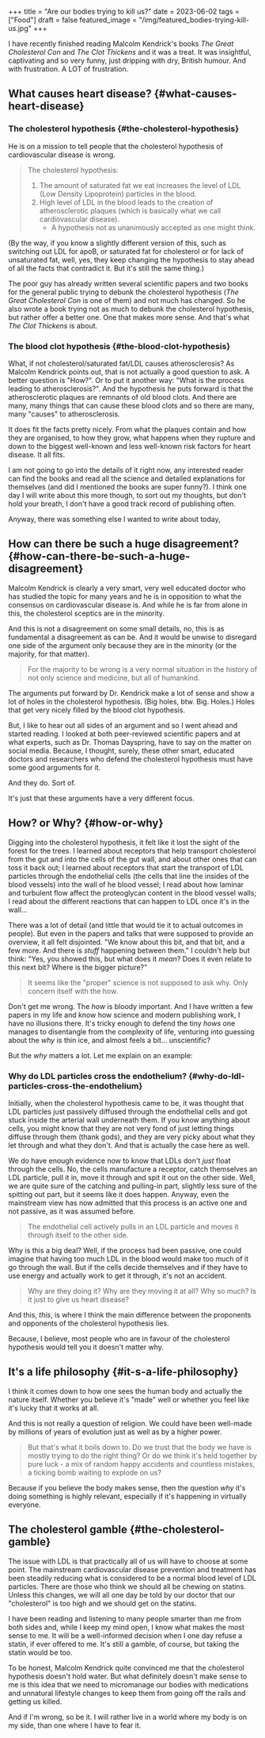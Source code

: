 +++
title = "Are our bodies trying to kill us?"
date = 2023-06-02
tags = ["Food"]
draft = false
featured_image = "/img/featured_bodies-trying-kill-us.jpg"
+++

I have recently finished reading Malcolm Kendrick's books _The Great Cholesterol Con_ and _The Clot Thickens_ and it was a treat. It was insightful, captivating and so very funny, just dripping with dry, British humour. And with frustration. A LOT of frustration.


## What causes heart disease? {#what-causes-heart-disease}


### The cholesterol hypothesis {#the-cholesterol-hypothesis}

He is on a mission to tell people that the cholesterol hypothesis of cardiovascular disease is wrong.

> The cholesterol hypothesis:
>
> 1.  The amount of saturated fat we eat increases the level of LDL (Low Density Lipoprotein) particles in the blood.
> 2.  High level of LDL in the blood leads to the creation of atherosclerotic plaques (which is basically what we call cardiovascular disease).
>     -   A hypothesis not as unanimously accepted as one might think.

(By the way, if you know a slightly different version of this, such as switching out LDL for apoB, or saturated fat for cholesterol or for lack of unsaturated fat, well, yes, they keep changing the hypothesis to stay ahead of all the facts that contradict it. But it's still the same thing.)

The poor guy has already written several scientific papers and two books for the general public trying to debunk the cholesterol hypothesis (_The Great Cholesterol Con_ is one of them) and not much has changed. So he also wrote a book trying not as much to debunk the cholesterol hypothesis, but rather offer a better one. One that makes more sense. And that's what _The Clot Thickens_ is about.


### The blood clot hypothesis {#the-blood-clot-hypothesis}

What, if not cholesterol/saturated fat/LDL causes atherosclerosis? As Malcolm Kendrick points out, that is not actually a good question to ask. A better question is "How?". Or to put it another way: "What is the process leading to atherosclerosis?". And the hypothesis he puts forward is that the atherosclerotic plaques are remnants of old blood clots. And there are many, many things that can cause these blood clots and so there are many, many "causes" to atherosclerosis.

It does fit the facts pretty nicely. From what the plaques contain and how they are organised, to how they grow, what happens when they rupture and down to the biggest well-known and less well-known risk factors for heart disease. It all fits.

I am not going to go into the details of it right now, any interested reader can find the books and read all the science and detailed explanations for themselves (and did I mentioned the books are super funny?). I think one day I will write about this more though, to sort out my thoughts, but don't hold your breath, I don't have a good track record of publishing often.

Anyway, there was something else I wanted to write about today,


## How can there be such a huge disagreement? {#how-can-there-be-such-a-huge-disagreement}

Malcolm Kendrick is clearly a very smart, very well educated doctor who has studied the topic for many years and he is in opposition to what the consensus on cardiovascular disease is. And while he is far from alone in this, the cholesterol sceptics are in the minority.

And this is not a disagreement on some small details, no, this is as fundamental a disagreement as can be. And it would be unwise to disregard one side of the argument only because they are in the minority (or the majority, for that matter).

> For the majority to be wrong is a very normal situation in the history of not only science and medicine, but all of humankind.

The arguments put forward by Dr. Kendrick make a lot of sense and show a lot of holes in the cholesterol hypothesis. (Big holes, btw. Big. Holes.) Holes that get very nicely filled by the blood clot hypothesis.

But, I like to hear out all sides of an argument and so I went ahead and started reading. I looked at both peer-reviewed scientific papers and at what experts, such as Dr. Thomas Dayspring, have to say on the matter on social media.  Because, I thought, surely, these other smart, educated doctors and researchers who defend the cholesterol hypothesis must have some good arguments for it.

And they do. Sort of.

It's just that these arguments have a very different focus.


## How? or Why? {#how-or-why}

Digging into the cholesterol hypothesis, it felt like it lost the sight of the forest for the trees. I learned about receptors that help transport cholesterol from the gut and into the cells of the gut wall, and about other ones that can toss it back out; I learned about receptors that start the transport of LDL particles through the endothelial cells (the cells that line the insides of the blood vessels) into the wall of he blood vessel; I read about how laminar and turbulent flow affect the proteoglycan content in the blood vessel walls; I read about the different reactions that can happen to LDL once it's in the wall...

There was a lot of detail (and little that would tie it to actual outcomes in people). But even in the papers and talks that were supposed to provide an overview, it all felt disjointed. "We know about this bit, and that bit, and a few more. And there is _stuff_ happening between them." I couldn't help but think: "Yes, you showed this, but what does it _mean_? Does it even relate to this next bit? Where is the bigger picture?"

> It seems like the "proper" science is not supposed to ask why. Only concern itself with the how.

Don't get me wrong. The _how_ is bloody important. And I have written a few papers in my life and know how science and modern publishing work, I have no illusions there. It's tricky enough to defend the tiny _hows_ one manages to disentangle from the complexity of life, venturing into guessing about the _why_ is thin ice, and almost feels a bit... unscientific?

But the _why_ matters a lot. Let me explain on an example:


### Why do LDL particles cross the endothelium? {#why-do-ldl-particles-cross-the-endothelium}

Initially, when the cholesterol hypothesis came to be, it was thought that LDL particles just passively diffused through the endothelial cells and got stuck inside the arterial wall underneath them. If you know anything about cells, you might know that they are not very fond of just letting things diffuse through them (thank gods), and they are very picky about what they let through and what they don't. And that is actually the case here as well.

We do have enough evidence now to know that LDLs don't _just_ float through the cells. No, the cells manufacture a receptor, catch themselves an LDL particle, pull it in, move it through and spit it out on the other side. Well, we are quite sure of the catching and pulling-in part, slightly less sure of the spitting out part, but it seems like it does happen. Anyway, even the mainstream view has now admitted that this process is an active one and not passive, as it was assumed before.

> The endothelial cell actively pulls in an LDL particle and moves it through itself to the other side.

Why is this a big deal? Well, if the process had been passive, one could imagine that having too much LDL in the blood would make too much of it go through the wall. But if the cells decide themselves and if they have to use energy and actually work to get it through, it's not an accident.

> Why are they doing it? Why are they moving it at all? Why so much? Is it just to give us heart disease?

And this, _this_, is where I think the main difference between the proponents and opponents of the cholesterol hypothesis lies.

Because, I believe, most people who are in favour of the cholesterol hypothesis would tell you it doesn't matter why.


## It's a life philosophy {#it-s-a-life-philosophy}

I think it comes down to how one sees the human body and actually the nature itself. Whether you believe it's "made" well or whether you feel like it's lucky that it works at all.

And this is not really a question of religion. We could have been well-made by millions of years of evolution just as well as by a higher power.

> But that's what it boils down to. Do we trust that the body we have is mostly trying to do the right thing? Or do we think it's held together by pure luck - a mix of random happy accidents and countless mistakes, a ticking bomb waiting to explode on us?

Because if you believe the body makes sense, then the question _why_ it's doing something is highly relevant, especially if it's happening in virtually everyone.


## The cholesterol gamble {#the-cholesterol-gamble}

The issue with LDL is that practically all of us will have to choose at some point. The mainstream cardiovascular disease prevention and treatment has been steadily reducing what is considered to be a normal blood level of LDL particles. There are those who think we should all be chewing on statins. Unless this changes, we will all one day be told by our doctor that our "cholesterol" is too high and we should get on the statins.

I have been reading and listening to many people smarter than me from both sides and, while I keep my mind open, I know what makes the most sense to me. It will be a well-informed decision when I one day refuse a statin, if ever offered to me. It's still a gamble, of course, but taking the statin would be too.

To be honest, Malcolm Kendrick quite convinced me that the cholesterol hypothesis doesn't hold water. But what definitely doesn't make sense to me is this idea that we need to micromanage our bodies with medications and unnatural lifestyle changes to keep them from going off the rails and getting us killed.

And if I'm wrong, so be it. I will rather live in a world where my body is on my side, than one where I have to fear it.
